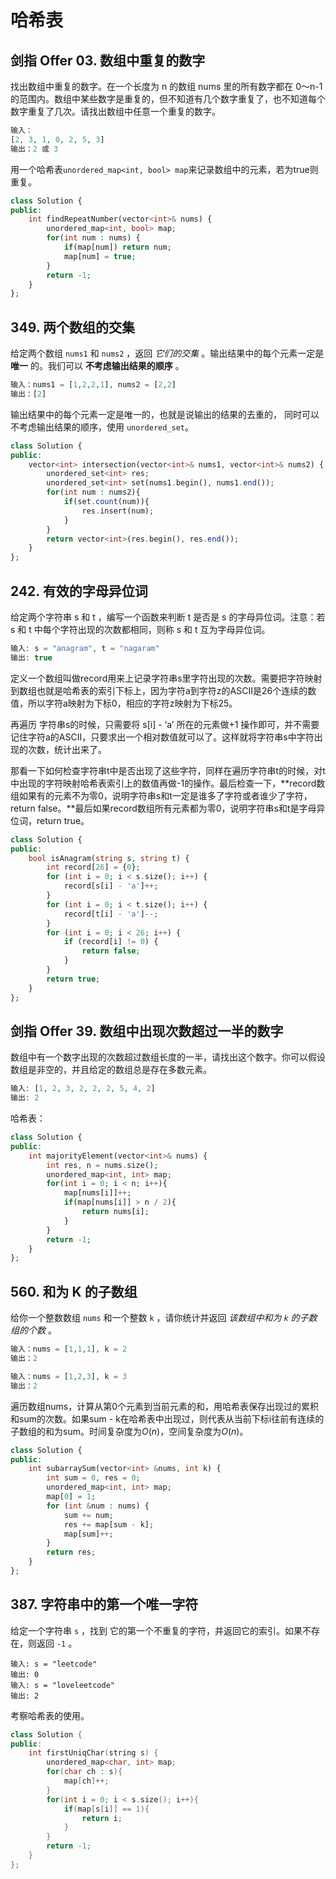 # 哈希表

## 剑指 Offer 03. 数组中重复的数字

找出数组中重复的数字。在一个长度为 n 的数组 nums 里的所有数字都在 0～n-1 的范围内。数组中某些数字是重复的，但不知道有几个数字重复了，也不知道每个数字重复了几次。请找出数组中任意一个重复的数字。

```php
输入：
[2, 3, 1, 0, 2, 5, 3]
输出：2 或 3 
```

用一个哈希表`unordered_map<int, bool> map`来记录数组中的元素，若为true则重复。

```php
class Solution {
public:
    int findRepeatNumber(vector<int>& nums) {
        unordered_map<int, bool> map;
        for(int num : nums) {
            if(map[num]) return num;
            map[num] = true;
        }
        return -1;
    }
};
```

## 349. 两个数组的交集

给定两个数组 `nums1` 和 `nums2` ，返回 *它们的交集* 。输出结果中的每个元素一定是 **唯一** 的。我们可以 **不考虑输出结果的顺序** 。

```php
输入：nums1 = [1,2,2,1], nums2 = [2,2]
输出：[2]
```

输出结果中的每个元素一定是唯一的，也就是说输出的结果的去重的， 同时可以不考虑输出结果的顺序，使用 `unordered_set`。

```php
class Solution {
public:
    vector<int> intersection(vector<int>& nums1, vector<int>& nums2) {
        unordered_set<int> res;
        unordered_set<int> set(nums1.begin(), nums1.end());
        for(int num : nums2){
            if(set.count(num)){
                res.insert(num);
            }
        }
        return vector<int>(res.begin(), res.end());
    }
};
```

## 242. 有效的字母异位词

给定两个字符串 s 和 t ，编写一个函数来判断 t 是否是 s 的字母异位词。注意：若 s 和 t 中每个字符出现的次数都相同，则称 s 和 t 互为字母异位词。

```php
输入: s = "anagram", t = "nagaram"
输出: true
```

定义一个数组叫做record用来上记录字符串s里字符出现的次数。需要把字符映射到数组也就是哈希表的索引下标上，因为字符a到字符z的ASCII是26个连续的数值，所以字符a映射为下标0，相应的字符z映射为下标25。

再遍历 字符串s的时候，只需要将 s[i] - ‘a’ 所在的元素做+1 操作即可，并不需要记住字符a的ASCII，只要求出一个相对数值就可以了。这样就将字符串s中字符出现的次数，统计出来了。

那看一下如何检查字符串t中是否出现了这些字符，同样在遍历字符串t的时候，对t中出现的字符映射哈希表索引上的数值再做-1的操作。最后检查一下，**record数组如果有的元素不为零0，说明字符串s和t一定是谁多了字符或者谁少了字符，return false。**最后如果record数组所有元素都为零0，说明字符串s和t是字母异位词，return true。

```php
class Solution {
public:
    bool isAnagram(string s, string t) {
        int record[26] = {0};
        for (int i = 0; i < s.size(); i++) {
            record[s[i] - 'a']++;
        }
        for (int i = 0; i < t.size(); i++) {
            record[t[i] - 'a']--;
        }
        for (int i = 0; i < 26; i++) {
            if (record[i] != 0) {
                return false;
            }
        }
        return true;
    }
};
```

## 剑指 Offer 39. 数组中出现次数超过一半的数字

数组中有一个数字出现的次数超过数组长度的一半，请找出这个数字。你可以假设数组是非空的，并且给定的数组总是存在多数元素。

 ```php
输入: [1, 2, 3, 2, 2, 2, 5, 4, 2]
输出: 2
 ```

哈希表：

```php
class Solution {
public:
    int majorityElement(vector<int>& nums) {
        int res, n = nums.size();
        unordered_map<int, int> map;
        for(int i = 0; i < n; i++){
            map[nums[i]]++;
            if(map[nums[i]] > n / 2){
                return nums[i];
            }
        }
        return -1;
    }
};
```

## 560. 和为 K 的子数组

给你一个整数数组 `nums` 和一个整数 `k` ，请你统计并返回 *该数组中和为 `k` 的子数组的个数* 。

```php
输入：nums = [1,1,1], k = 2
输出：2
```

```php
输入：nums = [1,2,3], k = 3
输出：2
```

遍历数组nums，计算从第0个元素到当前元素的和，用哈希表保存出现过的累积和sum的次数。如果sum - k在哈希表中出现过，则代表从当前下标i往前有连续的子数组的和为sum。时间复杂度为$O(n)$，空间复杂度为$O(n)$。

```php
class Solution {
public:
    int subarraySum(vector<int> &nums, int k) {
        int sum = 0, res = 0;
        unordered_map<int, int> map;
        map[0] = 1;
        for (int &num : nums) {
            sum += num;
            res += map[sum - k];
            map[sum]++;
        }
        return res;
    }
};

```

## 387. 字符串中的第一个唯一字符

给定一个字符串 `s` ，找到 它的第一个不重复的字符，并返回它的索引。如果不存在，则返回 `-1` 。

```
输入: s = "leetcode"
输出: 0
输入: s = "loveleetcode"
输出: 2
```

考察哈希表的使用。

```cpp
class Solution {
public:
    int firstUniqChar(string s) {
        unordered_map<char, int> map;
        for(char ch : s){
            map[ch]++;
        }
        for(int i = 0; i < s.size(); i++){
            if(map[s[i]] == 1){
                return i;
            }
        }
        return -1;
    }
};
```

